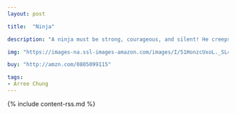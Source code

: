 ```yaml
---
layout: post

title:  "Ninja"

description: "A ninja must be strong, courageous, and silent! He creeps through the house on a secret mission. There may be obstacles! But have no fear―a true ninja can overcome all challenges."

img: "https://images-na.ssl-images-amazon.com/images/I/51HonzcUxoL._SL480_.jpg"

buy: "http://amzn.com/0805099115"

tags:
- Arree Chung
---
```


{% include content-rss.md %}